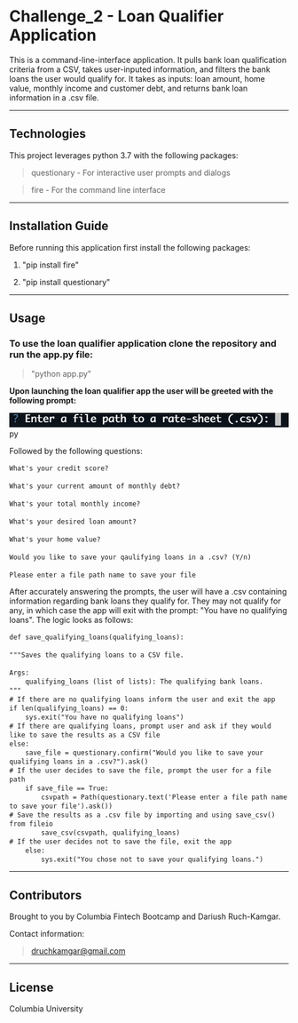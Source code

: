 # Challenge_2 - Loan Qualifier Application
This is a command-line-interface application. It pulls bank loan qualification criteria from a CSV, takes user-inputed information, and filters the bank loans the user would qualify for. It takes as inputs: loan amount, home value, monthly income and customer debt, and returns bank loan information in a .csv file. 

---

## Technologies
This project leverages python 3.7 with the following packages:

> questionary - For interactive user prompts and dialogs

> fire - For the command line interface

---

## Installation Guide
Before running this application first install the following packages:

1. "pip install fire"

2. "pip install questionary"

---

## Usage
### To use the loan qualifier application clone the repository and run the app.py file:

>"python app.py"


**Upon launching the loan qualifier app the user will be greeted with the following prompt:**

!['Enter a file path to a rate-sheet (.csv):'](https://github.com/druchkamgar/Challenge_2_vFinal/blob/78411570c9c7558a68614be9995bda9da26490f6/Screen%20Shot%202021-07-08%20at%2012.58.55%20PM.png)py

Followed by the following questions:

    What's your credit score?

    What's your current amount of monthly debt?

    What's your total monthly income?

    What's your desired loan amount?

    What's your home value?

    Would you like to save your qaulifying loans in a .csv? (Y/n)
    
    Please enter a file path name to save your file

After accurately answering the prompts, the user will have a .csv containing information regarding bank loans they qualify for. They may not qualify for any, in which case the app will exit with the prompt: "You have no qualifying loans". The logic looks as follows:
    
    def save_qualifying_loans(qualifying_loans):
    
    """Saves the qualifying loans to a CSV file.

    Args:
        qualifying_loans (list of lists): The qualifying bank loans.
    """
    # If there are no qualifying loans inform the user and exit the app
    if len(qualifying_loans) == 0:
        sys.exit("You have no qualifying loans")
    # If there are qualifying loans, prompt user and ask if they would like to save the results as a CSV file
    else:
        save_file = questionary.confirm("Would you like to save your qualifying loans in a .csv?").ask()
    # If the user decides to save the file, prompt the user for a file path
        if save_file == True:
            csvpath = Path(questionary.text('Please enter a file path name to save your file').ask())
    # Save the results as a .csv file by importing and using save_csv() from fileio
            save_csv(csvpath, qualifying_loans)
    # If the user decides not to save the file, exit the app
        else:
            sys.exit("You chose not to save your qualifying loans.")

---

## Contributors
Brought to you by Columbia Fintech Bootcamp and Dariush Ruch-Kamgar. 

Contact information: 
> druchkamgar@gmail.com

---

## License
Columbia University
